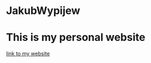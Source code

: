 # JakubWypijew
# This is my personal website 
[link to my website](https://github.com/JakubWypijew/JakubWypijew.git)
